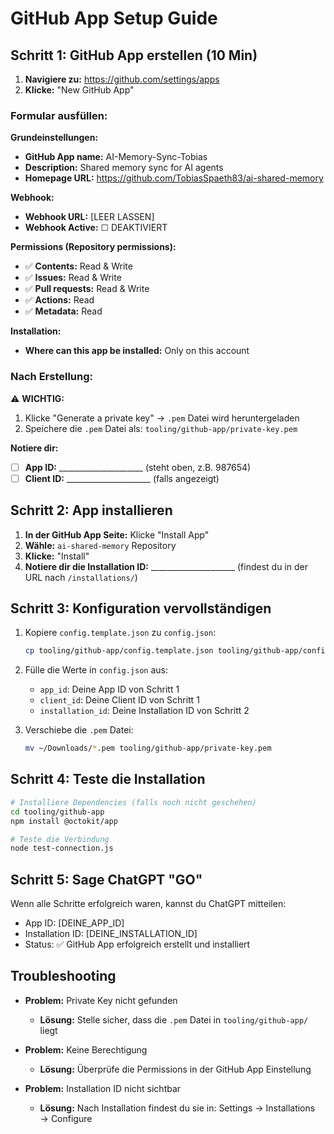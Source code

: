 # GitHub App Setup Guide

## Schritt 1: GitHub App erstellen (10 Min)

1. **Navigiere zu:** https://github.com/settings/apps
2. **Klicke:** "New GitHub App"

### Formular ausfüllen:

**Grundeinstellungen:**
- **GitHub App name:** AI-Memory-Sync-Tobias
- **Description:** Shared memory sync for AI agents
- **Homepage URL:** https://github.com/TobiasSpaeth83/ai-shared-memory

**Webhook:**
- **Webhook URL:** [LEER LASSEN]
- **Webhook Active:** ☐ DEAKTIVIERT

**Permissions (Repository permissions):**
- ✅ **Contents:** Read & Write
- ✅ **Issues:** Read & Write  
- ✅ **Pull requests:** Read & Write
- ✅ **Actions:** Read
- ✅ **Metadata:** Read

**Installation:**
- **Where can this app be installed:** Only on this account

### Nach Erstellung:

⚠️ **WICHTIG:** 
1. Klicke "Generate a private key" → `.pem` Datei wird heruntergeladen
2. Speichere die `.pem` Datei als: `tooling/github-app/private-key.pem`

**Notiere dir:**
- [ ] **App ID:** _____________________ (steht oben, z.B. 987654)
- [ ] **Client ID:** _____________________ (falls angezeigt)

## Schritt 2: App installieren

1. **In der GitHub App Seite:** Klicke "Install App"
2. **Wähle:** `ai-shared-memory` Repository
3. **Klicke:** "Install"
4. **Notiere dir die Installation ID:** _____________________ 
   (findest du in der URL nach `/installations/`)

## Schritt 3: Konfiguration vervollständigen

1. Kopiere `config.template.json` zu `config.json`:
   ```bash
   cp tooling/github-app/config.template.json tooling/github-app/config.json
   ```

2. Fülle die Werte in `config.json` aus:
   - `app_id`: Deine App ID von Schritt 1
   - `client_id`: Deine Client ID von Schritt 1
   - `installation_id`: Deine Installation ID von Schritt 2

3. Verschiebe die `.pem` Datei:
   ```bash
   mv ~/Downloads/*.pem tooling/github-app/private-key.pem
   ```

## Schritt 4: Teste die Installation

```bash
# Installiere Dependencies (falls noch nicht geschehen)
cd tooling/github-app
npm install @octokit/app

# Teste die Verbindung
node test-connection.js
```

## Schritt 5: Sage ChatGPT "GO"

Wenn alle Schritte erfolgreich waren, kannst du ChatGPT mitteilen:
- App ID: [DEINE_APP_ID]
- Installation ID: [DEINE_INSTALLATION_ID]
- Status: ✅ GitHub App erfolgreich erstellt und installiert

## Troubleshooting

- **Problem:** Private Key nicht gefunden
  - **Lösung:** Stelle sicher, dass die `.pem` Datei in `tooling/github-app/` liegt

- **Problem:** Keine Berechtigung
  - **Lösung:** Überprüfe die Permissions in der GitHub App Einstellung

- **Problem:** Installation ID nicht sichtbar
  - **Lösung:** Nach Installation findest du sie in: Settings → Installations → Configure